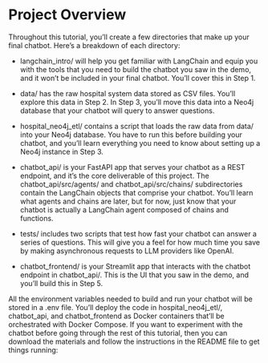 # Project Overview

Throughout this tutorial, you’ll create a few directories that make up your final chatbot. Here’s a breakdown of each directory:

- langchain_intro/ will help you get familiar with LangChain and equip you with the tools that you need to build the chatbot you saw in the demo, and it won’t be included in your final chatbot. You’ll cover this in Step 1.

- data/ has the raw hospital system data stored as CSV files. You’ll explore this data in Step 2. In Step 3, you’ll move this data into a Neo4j database that your chatbot will query to answer questions.

- hospital_neo4j_etl/ contains a script that loads the raw data from data/ into your Neo4j database. You have to run this before building your chatbot, and you’ll learn everything you need to know about setting up a Neo4j instance in Step 3.

- chatbot_api/ is your FastAPI app that serves your chatbot as a REST endpoint, and it’s the core deliverable of this project. The chatbot_api/src/agents/ and chatbot_api/src/chains/ subdirectories contain the LangChain objects that comprise your chatbot. You’ll learn what agents and chains are later, but for now, just know that your chatbot is actually a LangChain agent composed of chains and functions.

- tests/ includes two scripts that test how fast your chatbot can answer a series of questions. This will give you a feel for how much time you save by making asynchronous requests to LLM providers like OpenAI.

- chatbot_frontend/ is your Streamlit app that interacts with the chatbot endpoint in chatbot_api/. This is the UI that you saw in the demo, and you’ll build this in Step 5.

All the environment variables needed to build and run your chatbot will be stored in a .env file. You’ll deploy the code in hospital_neo4j_etl/, chatbot_api, and chatbot_frontend as Docker containers that’ll be orchestrated with Docker Compose. If you want to experiment with the chatbot before going through the rest of this tutorial, then you can download the materials and follow the instructions in the README file to get things running:
